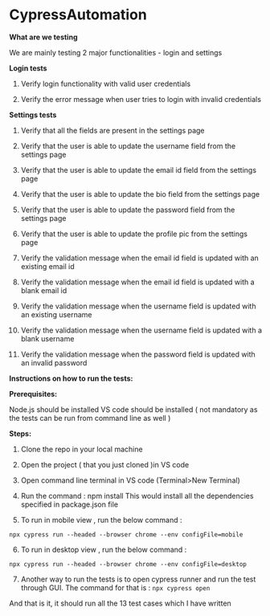 # CypressAutomation

**What are we testing** 

We are mainly testing 2 major functionalities - login and settings

**Login tests**

1. Verify login functionality with valid user credentials

2. Verify the error message when user tries to login with invalid credentials

**Settings tests**

1. Verify that all the fields are present in the settings page

2. Verify that the user is able to update the username field from the settings page

3. Verify that the user is able to update the email id field from the settings page

4. Verify that the user is able to update the bio field from the settings page

5. Verify that the user is able to update the password field from the settings page

6. Verify that the user is able to update the profile pic from the settings page

7. Verify the validation message when the email id field is updated with an existing email id

8. Verify the validation message when the email id field is updated with a blank email id

9. Verify the validation message when the username field is updated with an existing username

10. Verify the validation message when the username field is updated with a blank username

11. Verify the validation message when the password field is updated with an invalid password

**Instructions on how to run the tests:**

**Prerequisites:**

Node.js should be installed
VS code should be installed ( not mandatory as the tests can be run from command line as well )

**Steps:**

1) Clone the repo in your local machine 

2) Open the project ( that you just cloned )in VS code

3) Open command line terminal in VS code (Terminal>New Terminal)

4) Run the command :  npm install
  This would install all the dependencies specified in package.json file 

5) To run in mobile view , run the below command :

````npx cypress run --headed --browser chrome --env configFile=mobile````

6) To run in desktop view , run the below command :

````npx cypress run --headed --browser chrome --env configFile=desktop````

7) Another way to run the tests is to open cypress runner and run the test through GUI. The command for that is : ````npx cypress open````
  

And that is it, it should run all the 13 test cases which I have written


